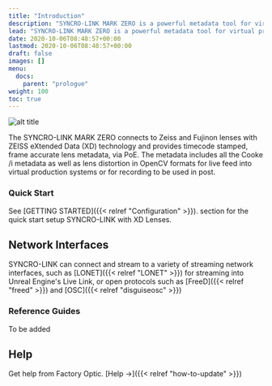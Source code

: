 ```yaml
---
title: "Introduction"
description: "SYNCRO-LINK MARK ZERO is a powerful metadata tool for virtual production."
lead: "SYNCRO-LINK MARK ZERO is a powerful metadata tool for virtual production."
date: 2020-10-06T08:48:57+00:00
lastmod: 2020-10-06T08:48:57+00:00
draft: false
images: []
menu:
  docs:
    parent: "prologue"
weight: 100
toc: true
---
```


<img src="/images/markzeroworkflow.png" title="MARK ZERO Typical Workflow" alt="alt title"/>

The SYNCRO-LINK MARK ZERO connects to Zeiss and Fujinon lenses with ZEISS eXtended Data (XD) technology and provides timecode stamped, frame accurate lens metadata, via PoE. The metadata includes all the Cooke /i metadata as well as lens distortion in OpenCV formats for live feed into virtual production systems or for recording to be used in post.

### Quick Start

See [GETTING STARTED]({{< relref "Configuration" >}}). section for the quick start setup SYNCRO-LINK with XD Lenses.

## Network Interfaces

SYNCRO-LINK can connect and stream to a variety of streaming network interfaces, such as [LONET]({{< relref "LONET" >}}) for streaming into Unreal Engine's Live Link, or open protocols such as [FreeD]({{< relref "freed" >}}) and [OSC]({{< relref "disguiseosc" >}})

### Reference Guides

To be added

## Help

Get help from Factory Optic. [Help →]({{< relref "how-to-update" >}})
